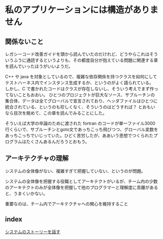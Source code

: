 # 私のアプリケーションには構造がありません

## 関係ないこと
レガシーコード改善ガイドを頭から読んでいたのだけれど、どうやらこれはそういうふうに通読するというよりも、その都度自分が抱えている問題に関連する章を読んでいったほうがいいようだ。

C++ や java を対象としているので、複雑な依存関係を持つクラスを如何にしてテストハーネス内でインスタンス生成するか、というのがよく語られている。
しかし、C で書かれたコードはクラスが存在しないし、そういう考えでまず作ってないこともおおい。
ひとつのプロジェクトが巨大なソース、サブルーチンの集合体、データは全てグローバルで宣言されており、ヘッダファイルはひとつに統合されている、というのも珍しくなく、そういうのはどうすれば？ とおもいなら目次を眺めて、この章を読んでみることにした。

そういえば大学の卒論のために渡された fortran のコードが単一ファイル3000行くらいで、サブルーチンとgoto文であっちこっち飛びつつ、グローバル変数をあっちこっちでいじっていた。ひどく苦労したが、ああいう思想でつくられたプログラムはたくさんあるんだろうとおもう。

## アーキテクチャの理解
システムの全体像がない、複雑すぎて把握していない、というのが問題。

システムの全体像を把握する役職としてアーキテクトがいるが、チーム内の少数のアーキテクトのみが全体像を把握して他のプログラマーと理解度に乖離があると、うまくいかない。

重要なのは、チーム内でアーキテクチャへの関心を維持すること

## index
[システムのストーリーを話す](17.1.md)

